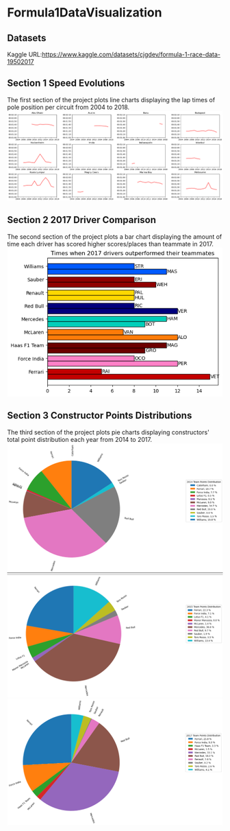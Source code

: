 # Formula1DataVisualization

## Datasets
Kaggle URL:https://www.kaggle.com/datasets/cjgdev/formula-1-race-data-19502017

## Section 1 Speed Evolutions
The first section of the project plots line charts displaying the lap times of pole position per circuit from 2004 to 2018.
![Alt text](Images/Section1Image.png)

## Section 2 2017 Driver Comparison
The second section of the project plots a bar chart displaying the amount of time each driver has scored higher scores/places than teammate in 2017.
![Alt text](Images/2017DriverComparison.png)

## Section 3 Constructor Points Distributions
The third section of the project plots pie charts displaying constructors' total point distribution each year from 2014 to 2017.
![Alt text](Images/2014ConstructorsPointsDistributions.png)
![Alt text](Images/2015ConstructorsPointsDistributions.png)
![Alt text](Images/2017ConstructorsPointsDistributions.png)